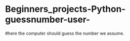 # Beginners_projects-Python-guessnumber-user-
#here the computer should guess the number we assume.
